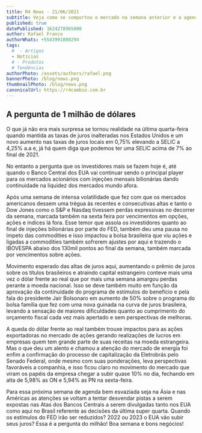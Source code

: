 ```yaml
---
title: R4 News - 21/06/2021
subtitle: Veja como se comportou o mercado na semana anterior e a agenda econômica para esta semana.
published: true
datePublished: 1624278965000
author: Rafael Franco
authorWhats: +5543991080294
tags:
  #  - Artigos
  - Notícias
  # - Produtos
  # Tendências
authorPhoto: /assets/authors/rafael.png
bannerPhoto: /blog/news.png
thumbnailPhoto: /blog/news.png
canonicalUrl: https://r4cambio.com.br
---
```


## A pergunta de 1 milhão de dólares

O que já não era mais surpresa se tornou realidade na última quarta-feira quando mantida as taxas de juros inalteradas nos Estados Unidos e um novo aumento nas taxas de juros locais em 0,75% elevando a SELIC a 4,25% a.a e, já há quem diga que podemos ter uma SELIC acima de 7% ao final de 2021.

No entanto a pergunta que os investidores mais se fazem hoje é, até quando o Banco Central dos EUA vai continuar sendo o principal player para os mercados acionários com injeções mensais bilionárias dando continuidade na liquidez dos mercados mundo afora.

Após uma semana de intensa volatilidade que fez com que os mercados americanos dessem uma trégua às recentes e consecutivas altas e tanto o Dow Jones como o S&P e Nasdaq tivessem perdas expressivas no decorrer da semana, marcada também na sexta feira por vencimentos em opções, ações e índices lá fora. Esse temor que assola os investidores quanto ao final de injeções bilionárias por parte do FED, também deu uma pausa no ímpeto das commodities e isso impactou a bolsa brasileira que viu ações e ligadas a commodities também sofrerem ajustes por aqui e trazendo o IBOVESPA abaixo dos 130mil pontos ao final da semana, também marcada por vencimentos sobre ações.

Movimento esperado das altas de juros aqui, aumentando o prêmio de juros sobre os títulos brasileiros e atraindo capital estrangeiro conteve mais uma vez o dólar frente ao real que por mais uma semana amargou perdas perante a moeda nacional. Isso se deve também muito em função da aprovação da continuidade do programa de estímulos do benefício e pela fala do presidente Jair Bolsonaro em aumento de 50% sobre o programa do bolsa família que fez com uma nova guinada na curva de juros brasileira, levando a sensação de maiores dificuldades quanto ao cumprimento do orçamento fiscal cada vez mais apertado e sem perspectivas de melhoras.

A queda do dólar frente ao real também trouxe impactos para as ações exportadoras no mercado de ações gerando realizações de lucros em empresas quem tem grande parte de suas receitas na moeda estrangeira.
Mas o que deu um alento e chamou a atenção do mercado de energia foi enfim a confirmação do processo de capitalização da Eletrobrás pelo Senado Federal, onde mesmo com suas ponderações, leva perspectivas favoráveis a companhia, e isso ficou claro no movimento do mercado que viram os papéis da empresa chegar a subir quase 10% no dia, fechando em alta de 5,98% as ON e 5,94% as PN na sexta-feira.

Para essa próxima semana de agenda bem esvaziada seja na Ásia e nas Américas as atenções se voltam a tentar desvendar pistas a serem expostas nas Atas dos Bancos Centrais a serem divulgadas tanto nos EUA como aqui no Brasil referente as decisões da última super quarta.
Quando os estímulos do FED irão ser reduzidos? 2022 ou 2023 o EUA vão subir seus juros? Essa é a pergunta do milhão!
Boa semana e bons negócios!
